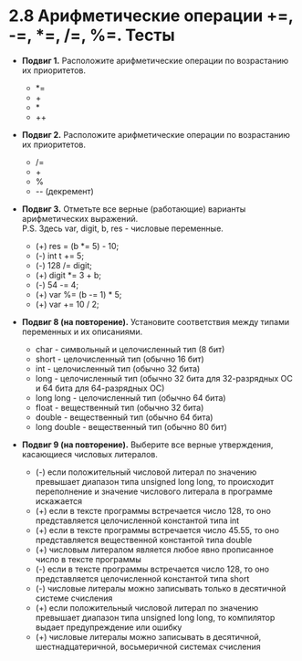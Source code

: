 # 2.8 Арифметические операции +=, -=, *=, /=, %=. Тесты

* **Подвиг 1.** Расположите арифметические операции по возрастанию их приоритетов.
  * \*\=
  * \+
  * \*
  * \+\+

* **Подвиг 2.** Расположите арифметические операции по возрастанию их приоритетов.
  * /=
  * \+
  * %
  * -- (декремент)

* **Подвиг 3.**  Отметьте все верные (работающие) варианты арифметических выражений.  
P.S. Здесь var, digit, b, res - числовые переменные.  
  * (+) res = (b *= 5) - 10;
  * (-) int t += 5;
  * (-) 128 /= digit;
  * (+) digit *= 3 + b;
  * (-) 54 -= 4;
  * (+) var %= (b -= 1) * 5;
  * (+) var += 10 / 2;

* **Подвиг 8 (на повторение).** Установите соответствия между типами переменных и их описаниями.
  * char - символьный и целочисленный тип (8 бит)
  * short - целочисленный тип (обычно 16 бит)
  * int - целочисленный тип (обычно 32 бита)
  * long - целочисленный тип (обычно 32 бита для 32-разрядных ОС и 64 бита для 64-разрядных ОС)
  * long long - целочисленный тип (обычно 64 бита)
  * float - вещественный тип (обычно 32 бита)
  * double - вещественный тип (обычно 64 бита)
  * long double - вещественный тип (обычно 80 бит)

* **Подвиг 9 (на повторение).** Выберите все верные утверждения, касающиеся числовых литералов.
  * (-) если положительный числовой литерал по значению превышает диапазон типа unsigned long long, то происходит переполнение и значение числового литерала в программе искажается
  * (+) если в тексте программы встречается число 128, то оно представляется целочисленной константой типа int
  * (+) если в тексте программы встречается число 45.55, то оно представляется вещественной константой типа double
  * (+) числовым литералом является любое явно прописанное число в тексте программы
  * (-) если в тексте программы встречается число 128, то оно представляется целочисленной константой типа short
  * (-) числовые литералы можно записывать только в десятичной системе счисления
  * (+) если положительный числовой литерал по значению превышает диапазон типа unsigned long long, то компилятор выдает предупреждение или ошибку
  * (+) числовые литералы можно записывать в десятичной, шестнадцатеричной, восьмеричной системах счисления
